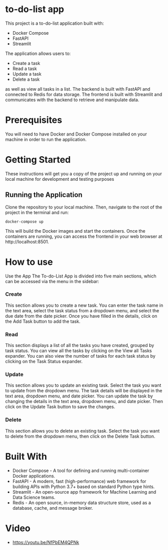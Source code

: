 # to-do-list app

This project is a to-do-list application built with:

- Docker Compose
- FastAPI
- Streamlit 

The application allows users to:

- Create a task
- Read a task
- Update a task
- Delete a task

as well as view all tasks in a list. The backend is built with FastAPI and connected to Redis for data storage. The frontend is built with Streamlit and communicates with the backend to retrieve and manipulate data.

# Prerequisites
You will need to have Docker and Docker Compose installed on your machine in order to run the application.

# Getting Started
These instructions will get you a copy of the project up and running on your local machine for development and testing purposes

## Running the Application
Clone the repository to your local machine. Then, navigate to the root of the project in the terminal and run:

```docker-compose up```

This will build the Docker images and start the containers. Once the containers are running, you can access the frontend in your web browser at
http://localhost:8501.

# How to use
Use the App
The To-do-List App is divided into five main sections, which can be accessed via the menu in the sidebar:

### Create
This section allows you to create a new task. You can enter the task name in the text area, select the task status from a dropdown menu, and select the due date from the date picker. Once you have filled in the details, click on the Add Task button to add the task.

### Read
This section displays a list of all the tasks you have created, grouped by task status. You can view all the tasks by clicking on the View all Tasks expander. You can also view the number of tasks for each task status by clicking on the Task Status expander.

### Update
This section allows you to update an existing task. Select the task you want to update from the dropdown menu. The task details will be displayed in the text area, dropdown menu, and date picker. You can update the task by changing the details in the text area, dropdown menu, and date picker. Then click on the Update Task button to save the changes.

### Delete 
This section allows you to delete an existing task. Select the task you want to delete from the dropdown menu, then click on the Delete Task button.

# Built With
- Docker Compose - A tool for defining and running multi-container Docker applications.
- FastAPI - A modern, fast (high-performance) web framework for building APIs with Python 3.7+ based on standard Python type hints.
- Streamlit - An open-source app framework for Machine Learning and Data Science teams.
- Redis - An open source, in-memory data structure store, used as a database, cache, and message broker.

# Video
- https://youtu.be/NfPbEM4QPNk

